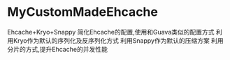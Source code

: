 # MyCustomMadeEhcache
Ehcache+Kryo+Snappy
简化Ehcache的配置,使用和Guava类似的配置方式
利用Kryo作为默认的序列化及反序列化方式
利用Snappy作为默认的压缩方案
利用分片的方式,提升Ehcache的并发性能
